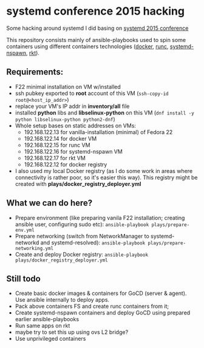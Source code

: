 # systemd conference 2015 hacking #

Some hacking around systemd I did basing on [systemd 2015 conference](https://systemd.events/)

This repository consists mainly of ansible-playbooks used to spin some containers using different containers 
technologies ([docker](https://docker.io), [runc](http://runc.io/), 
[systemd-nspawn](http://www.freedesktop.org/software/systemd/man/systemd-nspawn.html), 
[rkt](https://github.com/coreos/rkt)). 

## Requirements: ##

- F22 minimal installation on VM w/installed
- ssh pubkey exported to **root** account of this VM (```ssh-copy-id root@<host_ip_addr>```)
- replace your VM's IP addr in **inventory/all** file
- installed **python** libs and **libselinux-python** on this VM 
  (```dnf install -y python libselinux-python python2-dnf```)
- Whole setup bases on static addresses on VMs:
    - 192.168.122.13 for vanilla-installation (minimal) of Fedora 22
    - 192.168.122.14 for docker VM
    - 192.168.122.15 for runc VM
    - 192.168.122.16 for systemd-nspawn VM
    - 192.168.122.17 for rkt VM
    - 192.168.122.12 for docker registry
- I also used my local Docker registry (as I do some work in areas where connectivity is rather poor, so it's easier
  this way). This registry might be created with **plays/docker_registry_deployer.yml**

## What we can do here? ##

- Prepare environment (like preparing vanila F22 installation; creating ansible user, configuring sudo etc): 
  ```ansible-playbook plays/prepare-env.yml```
- Prepare networking (switch from NetworkManager to systemd-networkd and systemd-resolved): 
  ```ansible-playbook plays/prepare-networking.yml```
- Create and deploy Docker registry:
  ```ansible-playbook plays/docker_registry_deployer.yml```
  
## Still todo ##

- Create basic docker images & containers for GoCD (server & agent). Use ansible internally to deploy apps.
- Pack above containers FS and create runc containers from it;
- Create systemd-nspawn containers and deploy GoCD using prepared earlier ansible-playbooks
- Run same apps on rkt
- maybe try to set this up using ovs L2 bridge?
- Use unprivileged containers